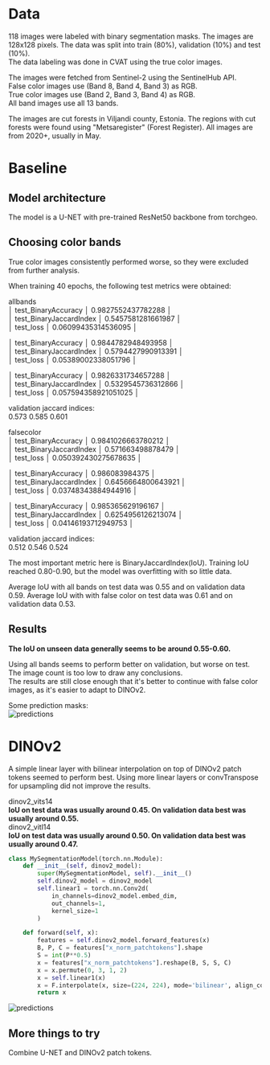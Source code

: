 # Data

118 images were labeled with binary segmentation masks. The images are 128x128 pixels. The data was split into train (80%), validation (10%) and test (10%).  
The data labeling was done in CVAT using the true color images.
  
The images were fetched from Sentinel-2 using the SentinelHub API.  
False color images use (Band 8, Band 4, Band 3) as RGB.  
True color images use (Band 2, Band 3, Band 4) as RGB.  
All band images use all 13 bands.
  
The images are cut forests in Viljandi county, Estonia. The regions with cut forests were found using "Metsaregister" (Forest Register). All images are from 2020+, usually in May.  

# Baseline

## Model architecture

The model is a U-NET with pre-trained ResNet50 backbone from torchgeo.  

## Choosing color bands
True color images consistently performed worse, so they were excluded from further analysis.  
  
When training 40 epochs, the following test metrics were obtained:  
  
allbands  
│    test\_BinaryAccuracy    │    0.9827552437782288     │  
│  test\_BinaryJaccardIndex  │    0.5457581281661987     │  
│         test\_loss         │    0.06099435314536095    │  
  
│    test\_BinaryAccuracy    │    0.9844782948493958     │  
│  test\_BinaryJaccardIndex  │    0.5794427990913391     │  
│         test\_loss         │    0.05389002338051796    │  
  
│    test\_BinaryAccuracy    │    0.9826331734657288     │  
│  test\_BinaryJaccardIndex  │    0.5329545736312866     │  
│         test\_loss         │   0.057594358921051025    │  
  
validation jaccard indices:  
0.573 0.585 0.601  
  
falsecolor  
│    test\_BinaryAccuracy    │    0.9841026663780212     │  
│  test\_BinaryJaccardIndex  │     0.571663498878479     │  
│         test\_loss         │   0.050392430275678635    │  
  
│    test\_BinaryAccuracy    │      0.986083984375       │  
│  test\_BinaryJaccardIndex  │    0.6456664800643921     │  
│         test\_loss         │    0.03748343884944916    │  
  
│    test\_BinaryAccuracy    │     0.985365629196167     │  
│  test\_BinaryJaccardIndex  │    0.6254956126213074     │  
│         test\_loss         │    0.04146193712949753    │  
  
validation jaccard indices:  
0.512 0.546 0.524  
  
The most important metric here is BinaryJaccardIndex(IoU). Training IoU reached 0.80-0.90, but the model was overfitting with so little data.

Average IoU with all bands on test data was 0.55 and on validation data 0.59.
Average IoU with with false color on test data was 0.61 and on validation data 0.53.

## Results
  
**The IoU on unseen data generally seems to be around 0.55-0.60.**  
  
Using all bands seems to perform better on validation, but worse on test. The image count is too low to draw any conclusions.  
The results are still close enough that it's better to continue with false color images, as it's easier to adapt to DINOv2.
  
Some prediction masks:  
![predictions](img/predictions.png)

# DINOv2

A simple linear layer with bilinear interpolation on top of DINOv2 patch tokens seemed to perform best. Using more linear layers or convTranspose for upsampling did not improve the results.  

dinov2\_vits14  
**IoU on test data was usually around 0.45. On validation data best was usually around 0.55.**  
dinov2\_vitl14  
**IoU on test data was usually around 0.50. On validation data best was usually around 0.47.**  
  
```python
class MySegmentationModel(torch.nn.Module):
    def __init__(self, dinov2_model):
        super(MySegmentationModel, self).__init__()
        self.dinov2_model = dinov2_model
        self.linear1 = torch.nn.Conv2d(
            in_channels=dinov2_model.embed_dim,
            out_channels=1,
            kernel_size=1
        )

    def forward(self, x):
        features = self.dinov2_model.forward_features(x)
        B, P, C = features["x_norm_patchtokens"].shape
        S = int(P**0.5)
        x = features["x_norm_patchtokens"].reshape(B, S, S, C)
        x = x.permute(0, 3, 1, 2)
        x = self.linear1(x)
        x = F.interpolate(x, size=(224, 224), mode='bilinear', align_corners=False)
        return x
```


![predictions](img/predictions_dino.png)
  
## More things to try
Combine U-NET and DINOv2 patch tokens.
